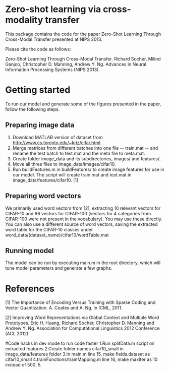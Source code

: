Zero-shot learning via cross-modality transfer
==============================================

This package contains the code for the paper Zero-Shot Learning Through
Cross-Modal Transfer presented at NIPS 2013.

Please cite the code as follows:

Zero-Shot Learning Through Cross-Modal Transfer.
Richard Socher, Milind Ganjoo, Christopher D. Manning, Andrew Y. Ng.
Advances in Neural Information Processing Systems (NIPS 2013).

# Getting started

To run our model and generate some of the figures presented in the paper, follow
the following steps.

## Preparing image data

1. Download MATLAB version of dataset from
   http://www.cs.toronto.edu/~kriz/cifar.html.
2. Merge matrices from different batches into one file -- train.mat -- and
   rename the test batch to test.mat and the meta file to meta.mat.
3. Create folder image_data and its subdirectories, images/ and features/.
3. Move all three files to image_data/images/cifar10.
4. Run buildFeatures.m in buildFeatures/ to create image features for use in
   our model. The script will create train.mat and test.mat in
   image_data/features/cifar10. [1]

## Preparing word vectors

We primarily used word vectors from [2], extracting 10 relevant vectors for
CIFAR-10 and 96 vectors for CIFAR-100 (vectors for 4 categories from CIFAR-100
were not present in the vocabulary). You may use these directly. You can also
use a different source of word vectors, saving the extracted word table for
the CIFAR-10 classes under word_data/(dataset_name)/cifar10/wordTable.mat

## Running model

The model can be run by executing main.m in the root directory, which will
tune model parameters and generate a few graphs.

# References

[1] The Importance of Encoding Versus Training with Sparse Coding and Vector
Quantization. A. Coates and A. Ng. In ICML, 2011.

[2] Improving Word Representations via Global Context and Multiple Word
Prototypes. Eric H. Huang, Richard Socher, Christopher D. Manning and Andrew Y.
Ng. Association for Computational Linguistics 2012 Conference (ACL 2012).

#Code hacks in dev mode to run code faster
1.Run splitData.m script on extracted features
2.Create folder names cifar10_small in image_data/features folder
3.In main.m line 15, make fields.dataset as cifar10_small
4.trainFunctions/trainMapping.m line 16, make maxIter as 10 instead of 500.
5.

